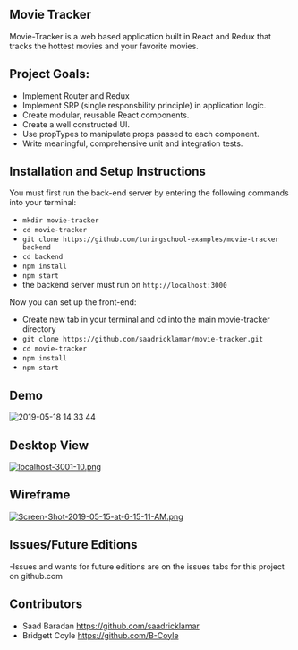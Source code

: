 ## Movie Tracker

Movie-Tracker is a web based application built in React and Redux that tracks the hottest movies and your favorite movies.

## Project Goals:

* Implement Router and Redux
* Implement SRP (single responsbility principle) in application logic.
* Create modular, reusable React components.
* Create a well constructed UI.
* Use propTypes to manipulate props passed to each component.
* Write meaningful, comprehensive unit and integration tests.

## Installation and Setup Instructions

You must first run the back-end server by entering the following commands into your terminal:

* `mkdir movie-tracker`
* `cd movie-tracker`
* `git clone https://github.com/turingschool-examples/movie-tracker backend`
* `cd backend`
* `npm install`
* `npm start`
* the backend server must run on `http://localhost:3000`

Now you can set up the front-end:

* Create new tab in your terminal and cd into the main movie-tracker directory
* `git clone https://github.com/saadricklamar/movie-tracker.git`
* `cd movie-tracker`
* `npm install`
* `npm start`

## Demo

![2019-05-18 14 33 44](https://user-images.githubusercontent.com/42000931/57974742-6c369c00-797a-11e9-9dd0-d20643db3779.gif)

## Desktop View

[![localhost-3001-10.png](https://i.postimg.cc/4NMJxzTC/localhost-3001-10.png)](https://postimg.cc/LntdygXv)

## Wireframe

[![Screen-Shot-2019-05-15-at-6-15-11-AM.png](https://i.postimg.cc/zfPmxNDs/Screen-Shot-2019-05-15-at-6-15-11-AM.png)](https://postimg.cc/94TNfv7b)

## Issues/Future Editions
  -Issues and wants for future editions are on the issues tabs for this project on github.com


## Contributors

* Saad Baradan https://github.com/saadricklamar
* Bridgett Coyle https://github.com/B-Coyle
